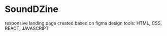 # SoundDZine

responsive landing page created based on figma design
tools:
HTML, CSS, REACT, JAVASCRIPT
